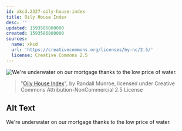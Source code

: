 ```yaml
---
id: xkcd.2327-oily-house-index
title: Oily House Index
desc: ''
updated: 1593586800000
created: 1593586800000
sources:
  name: xkcd
  url: 'https://creativecommons.org/licenses/by-nc/2.5/'
  license: Creative Commons 2.5
---
```

![We're underwater on our mortgage thanks to the low price of water.](https://imgs.xkcd.com/comics/oily_house_index.png)
> "[Oily House Index](https://xkcd.com/2327/)", by Randall Munroe, licensed under Creative Commons Attribution-NonCommercial 2.5 License

## Alt Text
We're underwater on our mortgage thanks to the low price of water.

